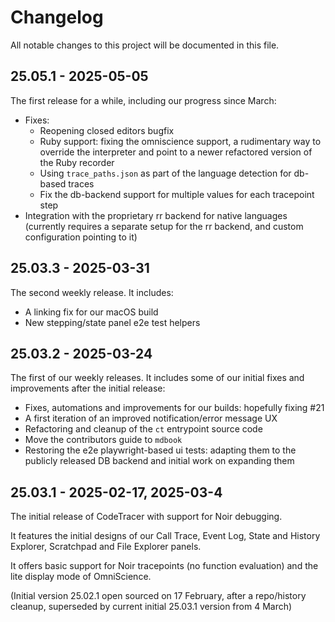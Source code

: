 # Changelog

All notable changes to this project will be documented in this file.

## 25.05.1 - 2025-05-05

The first release for a while, including our progress since March:

* Fixes:
    * Reopening closed editors bugfix
    * Ruby support: fixing the omniscience support,
        a rudimentary way to override the interpreter and 
        point to a newer refactored version of the Ruby recorder
    * Using `trace_paths.json` as part of the language detection for db-based traces
    * Fix the db-backend support for multiple values for each tracepoint step
* Integration with the proprietary rr backend for native languages 
    (currently requires a separate setup for the rr backend,  and custom configuration pointing to it)

## 25.03.3 - 2025-03-31

The second weekly release. It includes:

* A linking fix for our macOS build
* New stepping/state panel e2e test helpers


## 25.03.2 - 2025-03-24

The first of our weekly releases. It includes some of our initial fixes and improvements
after the initial release:

* Fixes, automations and improvements for our builds: hopefully fixing #21
* A first iteration of an improved notification/error message UX
* Refactoring and cleanup of the `ct` entrypoint source code
* Move the contributors guide to `mdbook`
* Restoring the e2e playwright-based ui tests: adapting them to the publicly released DB backend and initial work on expanding them

## 25.03.1 - 2025-02-17, 2025-03-4

The initial release of CodeTracer with support for Noir debugging.

It features the initial designs of our Call Trace, Event Log, State
and History Explorer, Scratchpad and File Explorer panels.

It offers basic support for Noir tracepoints (no function evaluation)
and the lite display mode of OmniScience.

(Initial version 25.02.1 open sourced on 17 February, 
after a repo/history cleanup, superseded by current initial 25.03.1 version from 4 March)


